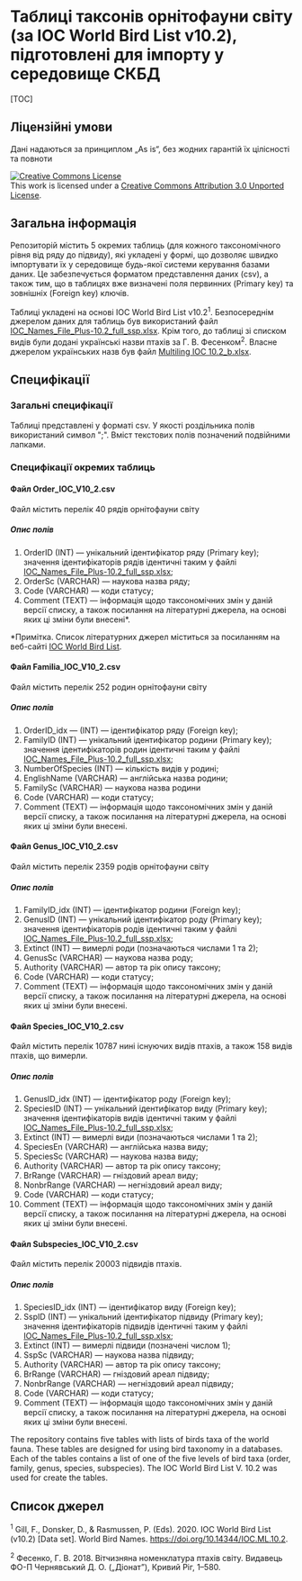 <h1>Таблиці таксонів орнітофауни світу (за IOC World Bird List v10.2), підготовлені для імпорту у середовище СКБД</h1>

[TOC]

## Ліцензійні умови

Дані надаються за принциплом „As is“, без жодних гарантій їх цілісності та повноти

<a rel="license" href="http://creativecommons.org/licenses/by/3.0/"><img alt="Creative Commons License" style="border-width:0" src="https://i.creativecommons.org/l/by/3.0/88x31.png" /></a><br />This work is licensed under a <a rel="license" href="http://creativecommons.org/licenses/by/3.0/">Creative Commons Attribution 3.0 Unported License</a>.

## Загальна інформація

Репозиторій містить 5 окремих таблиць (для кожного таксономічного рівня від ряду до підвиду), які укладені у формі, що дозволяє швидко імпортувати їх у середовище будь-якої системи керування базами даних. Це забезпечується форматом представлення даних (csv), а також тим, що в таблицях вже визначені поля первинних (Primary key) та зовнішніх (Foreign key) ключів.

Таблиці укладені на основі IOC World Bird List v10.2<sup>1</sup>. Безпосереднім джерелом даних для таблиць був використаний файл [IOC_Names_File_Plus-10.2_full_ssp.xlsx](http://www.worldbirdnames.org/IOC_Names_File_Plus-10.2_full_ssp.xlsx "IOC_Names_File_Plus-10.2_full_ssp.xlsx"). Крім того, до таблиці зі списком видів були додані українські назви птахів за Г. В. Фесенком<sup>2</sup>. Власне джерелом українських назв був файл [Multiling IOC 10.2_b.xlsx](http://worldbirdnames.org/Multiling%20IOC%2010.2_b.xlsx "Multiling IOC 10.2_b.xlsx").

## Специфікації

### Загальні специфікації

 Таблиці представлені у форматі csv. У якості роздільника полів використаний символ ";". Вміст текстових полів позначений подвійними лапками.

### Специфікації окремих таблиць

#### Файл Order_IOC_V10_2.csv

Файл містить перелік 40 рядів орнітофауни світу

##### Опис полів

1. OrderID (INT) — унікальний ідентифікатор ряду (Primary key); значення ідентифікаторів рядів ідентичні таким у файлі [IOC_Names_File_Plus-10.2_full_ssp.xlsx](http://www.worldbirdnames.org/IOC_Names_File_Plus-10.2_full_ssp.xlsx "IOC_Names_File_Plus-10.2_full_ssp.xlsx");
2. OrderSc (VARCHAR) — наукова назва ряду;
3. Code (VARCHAR) — коди статусу;
4. Comment (TEXT) — інформація щодо таксономічних змін у даній версії списку, а також посилання на літературні джерела, на основі яких ці зміни були внесені*.

\*Примітка. Список літературних джерел міститься за посиланням на веб-сайті  [IOC World Bird List](http://www.worldbirdnames.org/new/ioc-lists/references/ "IOC World Bird List").

#### Файл Familia_IOC_V10_2.csv

Файл містить перелік 252 родин орнітофауни світу

##### Опис полів

1. OrderID_idx — (INT) — ідентифікатор ряду (Foreign key);
2. FamilyID (INT) — унікальний ідентифікатор родини (Primary key); значення ідентифікаторів родин ідентичні таким у файлі [IOC_Names_File_Plus-10.2_full_ssp.xlsx](http://www.worldbirdnames.org/IOC_Names_File_Plus-10.2_full_ssp.xlsx "IOC_Names_File_Plus-10.2_full_ssp.xlsx");
3. NumberOfSpecies (INT) — кількість видів у родині;
4. EnglishName (VARCHAR) — англійська назва родини;
5. FamilySc (VARCHAR) — наукова назва родини
6. Code (VARCHAR) — коди статусу;
7. Comment (TEXT) — інформація щодо таксономічних змін у даній версії списку, а також посилання на літературні джерела, на основі яких ці зміни були внесені.


#### Файл Genus_IOC_V10_2.csv

Файл містить перелік 2359 родів орнітофауни світу

##### Опис полів

1. FamilyID_idx (INT) — ідентифікатор родини (Foreign key);
2. GenusID (INT) — унікальний ідентифікатор роду (Primary key); значення ідентифікаторів родів ідентичні таким у файлі [IOC_Names_File_Plus-10.2_full_ssp.xlsx](http://www.worldbirdnames.org/IOC_Names_File_Plus-10.2_full_ssp.xlsx "IOC_Names_File_Plus-10.2_full_ssp.xlsx");
3. Extinct (INT) — вимерлі роди (позначаються числами 1 та 2);
4. GenusSc (VARCHAR) — наукова назва роду;
5. Authority (VARCHAR) — автор та рік опису таксону;
6. Code (VARCHAR) — коди статусу;
7. Comment (TEXT) — інформація щодо таксономічних змін у даній версії списку, а також посилання на літературні джерела, на основі яких ці зміни були внесені.

#### Файл Species_IOC_V10_2.csv

Файл містить перелік 10787 нині існуючих видів птахів, а також 158 видів птахів, що вимерли.

##### Опис полів

1. GenusID_idx (INT) — ідентифікатор роду (Foreign key);
2. SpeciesID (INT) — унікальний ідентифікатор виду (Primary key); значення ідентифікаторів видів ідентичні таким у файлі [IOC_Names_File_Plus-10.2_full_ssp.xlsx](http://www.worldbirdnames.org/IOC_Names_File_Plus-10.2_full_ssp.xlsx "IOC_Names_File_Plus-10.2_full_ssp.xlsx");
3. Extinct (INT) — вимерлі види (позначаються числами 1 та 2);
4. SpeciesEn (VARCHAR) — англійська назва виду;
5. SpeciesSc (VARCHAR) — наукова назва виду;
6. Authority  (VARCHAR) — автор та рік опису таксону;
7. BrRange (VARCHAR) — гніздовий ареал виду;
8. NonbrRange (VARCHAR) — негніздовий ареал виду;
9. Code (VARCHAR) — коди статусу;
10. Comment (TEXT) — інформація щодо таксономічних змін у даній версії списку, а також посилання на літературні джерела, на основі яких ці зміни були внесені.


#### Файл Subspecies_IOC_V10_2.csv

Файл містить перелік 20003 підвидів птахів.

##### Опис полів

1. SpeciesID_idx (INT) — ідентифікатор виду (Foreign key);
2. SspID (INT) — унікальний ідентифікатор підвиду (Primary key); значення ідентифікаторів підвидів ідентичні таким у файлі [IOC_Names_File_Plus-10.2_full_ssp.xlsx](http://www.worldbirdnames.org/IOC_Names_File_Plus-10.2_full_ssp.xlsx "IOC_Names_File_Plus-10.2_full_ssp.xlsx");
3. Extinct (INT) — вимерлі підвиди (позначені числом 1);
4. SspSc (VARCHAR) — наукова назва підвиду;
5. Authority (VARCHAR) — автор та рік опису таксону;
6. BrRange (VARCHAR) — гніздовий ареал підвиду;
7. NonbrRange (VARCHAR) — негніздовий ареал підвиду;
9. Code (VARCHAR) — коди статусу;
10. Comment (TEXT) — інформація щодо таксономічних змін у даній версії списку, а також посилання на літературні джерела, на основі яких ці зміни були внесені.

The repository contains five tables with lists of birds taxa of the world fauna. These tables are designed for using bird taxonomy in a databases. Each of the tables contains a list of one of the five levels of bird taxa (order, family, genus, species, subspecies). The IOC World Bird List V. 10.2 was used for create the tables.

## Список джерел

<sup>1</sup> Gill, F., Donsker, D., & Rasmussen, P. (Eds). 2020. IOC World Bird List (v10.2) [Data set]. World Bird Names. https://doi.org/10.14344/IOC.ML.10.2.

<sup>2</sup> Фесенко, Г. В. 2018. Вітчизняна номенклатура птахів світу. Видавець ФО-П Чернявський Д. О. („Діонат”), Кривий Ріг, 1–580.


